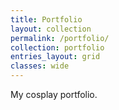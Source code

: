 ```yaml
---
title: Portfolio
layout: collection
permalink: /portfolio/
collection: portfolio
entries_layout: grid
classes: wide
---
```


My cosplay portfolio.
